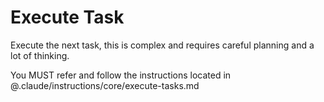 # Execute Task

Execute the next task, this is complex and requires careful planning and a lot of thinking.

You MUST refer and follow the instructions located in @.claude/instructions/core/execute-tasks.md
